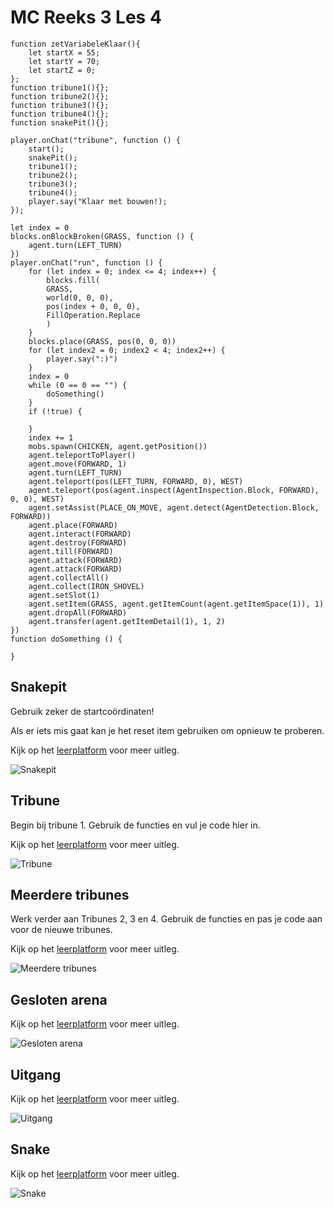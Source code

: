 # MC Reeks 3 Les 4

```template
function zetVariabeleKlaar(){
    let startX = 55;
    let startY = 70;
    let startZ = 0;
};
function tribune1(){};
function tribune2(){};
function tribune3(){};
function tribune4(){};
function snakePit(){};

player.onChat("tribune", function () {
    start();
    snakePit();
    tribune1();
    tribune2();
    tribune3();
    tribune4();
    player.say("Klaar met bouwen!);
});
```

```block
let index = 0
blocks.onBlockBroken(GRASS, function () {
    agent.turn(LEFT_TURN)
})
player.onChat("run", function () {
    for (let index = 0; index <= 4; index++) {
        blocks.fill(
        GRASS,
        world(0, 0, 0),
        pos(index + 0, 0, 0),
        FillOperation.Replace
        )
    }
    blocks.place(GRASS, pos(0, 0, 0))
    for (let index2 = 0; index2 < 4; index2++) {
        player.say(":)")
    }
    index = 0
    while (0 == 0 == "") {
        doSomething()
    }
    if (!true) {

    }
    index += 1
    mobs.spawn(CHICKEN, agent.getPosition())
    agent.teleportToPlayer()
    agent.move(FORWARD, 1)
    agent.turn(LEFT_TURN)
    agent.teleport(pos(LEFT_TURN, FORWARD, 0), WEST)
    agent.teleport(pos(agent.inspect(AgentInspection.Block, FORWARD), 0, 0), WEST)
    agent.setAssist(PLACE_ON_MOVE, agent.detect(AgentDetection.Block, FORWARD))
    agent.place(FORWARD)
    agent.interact(FORWARD)
    agent.destroy(FORWARD)
    agent.till(FORWARD)
    agent.attack(FORWARD)
    agent.attack(FORWARD)
    agent.collectAll()
    agent.collect(IRON_SHOVEL)
    agent.setSlot(1)
    agent.setItem(GRASS, agent.getItemCount(agent.getItemSpace(1)), 1)
    agent.dropAll(FORWARD)
    agent.transfer(agent.getItemDetail(1), 1, 2)
})
function doSomething () {

}

```

## Snakepit

Gebruik zeker de startcoördinaten!

Als er iets mis gaat kan je het reset item gebruiken om opnieuw te proberen.

Kijk op het [leerplatform](https://leerplatform.codefever.be/) voor meer uitleg.

![Snakepit](https://codefeverpublic.blob.core.windows.net/public-content/images/b2d975509d6804759ee55656470bbdd16f4a313ad6b20be26e859ebd6b2a020b.png)

## Tribune

Begin bij tribune 1.
Gebruik de functies en vul je code hier in.

Kijk op het [leerplatform](https://leerplatform.codefever.be/) voor meer uitleg.

![Tribune](https://codefeverpublic.blob.core.windows.net/public-content/images/e4218de35048b39365a820be94ffafa268915ab84f065b7e70681a0084422692.png)

## Meerdere tribunes

Werk verder aan Tribunes 2, 3 en 4.
Gebruik de functies en pas je code aan voor de nieuwe tribunes.

Kijk op het [leerplatform](https://leerplatform.codefever.be/) voor meer uitleg.

![Meerdere tribunes](https://codefeverpublic.blob.core.windows.net/public-content/images/9d70747c652666f1aa0673c510fee15b9d0d2bfbda0507da9b6937b4582e72d2.png)

## Gesloten arena

Kijk op het [leerplatform](https://leerplatform.codefever.be/) voor meer uitleg.

![Gesloten arena](https://codefeverpublic.blob.core.windows.net/public-content/images/2f009506689aa1024161faa11549e82c3b81ffc1c2c5d0d770a15e74260ed62e.png)

## Uitgang

Kijk op het [leerplatform](https://leerplatform.codefever.be/) voor meer uitleg.

![Uitgang](https://codefeverpublic.blob.core.windows.net/public-content/images/662d69c23abe031d6e089378da7c45ace73c03e8fea5ee2658b930d50f1bfcfb.png)

## Snake

Kijk op het [leerplatform](https://leerplatform.codefever.be/) voor meer uitleg.

![Snake](https://codefeverpublic.blob.core.windows.net/public-content/images/dcfb9bc70224ed467264f31549402295b0aef824ed09e6268af9e4b51d5a6ffd.png)
